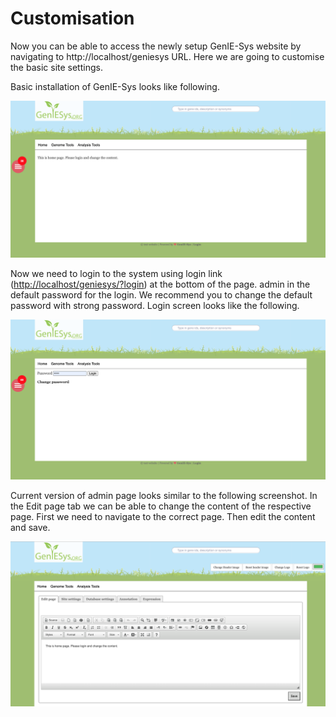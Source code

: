 # Customisation

Now you can be able to access the newly setup GenIE-Sys website by navigating to http://localhost/geniesys URL. Here we are going to customise the basic site settings.

Basic installation of GenIE-Sys looks like following.

![Landing page of the basic installation of GenIE-Sys](.gitbook/assets/screenshot-2020-10-25-at-18.46.54.png)

Now we need to login to the system using login link \([http://localhost/geniesys/?login](http://localhost/geniesys/?login)\) at the bottom of the page. admin in the default password for the login. We recommend you to change the default password with strong password. Login screen looks like the following.

![Login page of the GenIE-Sys](.gitbook/assets/screenshot-2020-10-25-at-18.51.01.png)

Current version of admin page looks similar to the following screenshot. In the Edit page tab we can be able to change the content of the respective page. First we need to navigate to the correct page. Then edit the content and save. 

![Admin home page of the GenIE-Sys](.gitbook/assets/screenshot-2020-10-25-at-18.56.24.png)

